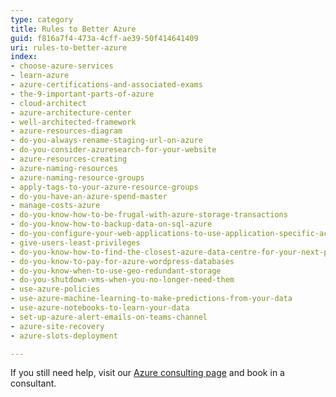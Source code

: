 ```yaml
---
type: category
title: Rules to Better Azure
guid: f816a7f4-473a-4cff-ae39-50f414641409
uri: rules-to-better-azure
index:
- choose-azure-services
- learn-azure
- azure-certifications-and-associated-exams 
- the-9-important-parts-of-azure
- cloud-architect
- azure-architecture-center
- well-architected-framework
- azure-resources-diagram
- do-you-always-rename-staging-url-on-azure
- do-you-consider-azuresearch-for-your-website
- azure-resources-creating
- azure-naming-resources
- azure-naming-resource-groups
- apply-tags-to-your-azure-resource-groups
- do-you-have-an-azure-spend-master
- manage-costs-azure
- do-you-know-how-to-be-frugal-with-azure-storage-transactions
- do-you-know-how-to-backup-data-on-sql-azure
- do-you-configure-your-web-applications-to-use-application-specific-accounts-for-database-access
- give-users-least-privileges
- do-you-know-how-to-find-the-closest-azure-data-centre-for-your-next-project
- do-you-know-to-pay-for-azure-wordpress-databases
- do-you-know-when-to-use-geo-redundant-storage
- do-you-shutdown-vms-when-you-no-longer-need-them
- use-azure-policies
- use-azure-machine-learning-to-make-predictions-from-your-data
- use-azure-notebooks-to-learn-your-data
- set-up-azure-alert-emails-on-teams-channel
- azure-site-recovery
- azure-slots-deployment

---
```


If you still need help, visit our [Azure consulting page](https://www.ssw.com.au/ssw/Consulting/Azure.aspx) and book in a consultant.
